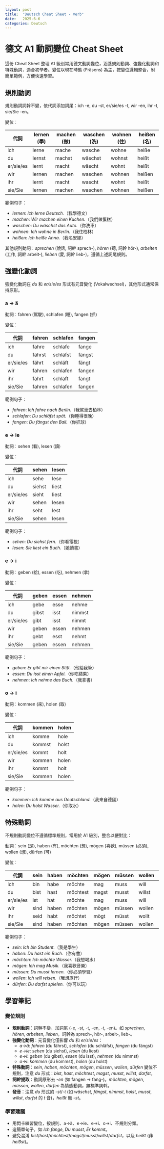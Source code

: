 ```yaml
---
layout: post
title:  "Deutsch Cheat Sheet - Verb"
date:   2025-6-6
categories: Deutsch
---
```


<!-- 流量追蹤 -->
<script src="{{ '/assets/js/momo-script.js' | relative_url }}"></script>


# 德文 A1 動詞變位 Cheat Sheet

這份 Cheat Sheet 整理 A1 級別常用德文動詞變位，涵蓋規則動詞、強變化動詞和特殊動詞，適合初學者。變位以現在時態 (Präsens) 為主，按變位邏輯整合，附簡單範例，方便快速學習。

## 規則動詞
規則動詞詞幹不變，依代詞添加詞尾：ich -e, du -st, er/sie/es -t, wir -en, ihr -t, sie/Sie -en。

變位：

| 代詞       | lernen (學) | machen (做) | waschen (洗) | wohnen (住) | heißen (名) |
|------------|-------------|-------------|--------------|-------------|-------------|
| ich        | lerne       | mache       | wasche       | wohne       | heiße       |
| du         | lernst      | machst      | wäschst      | wohnst      | heißt       |
| er/sie/es  | lernt       | macht       | wäscht       | wohnt       | heißt       |
| wir        | lernen      | machen      | waschen      | wohnen      | heißen      |
| ihr        | lernt       | macht       | wascht       | wohnt       | heißt       |
| sie/Sie    | lernen      | machen      | waschen      | wohnen      | heißen      |

範例句子：
- *lernen*: *Ich lerne Deutsch.*（我學德文）
- *machen*: *Wir machen einen Kuchen.*（我們做蛋糕）
- *waschen*: *Du wäschst das Auto.*（你洗車）
- *wohnen*: *Ich wohne in Berlin.*（我住柏林）
- *heißen*: *Ich heiße Anna.*（我名安娜）

其他規則動詞：*sprechen* (說話, 詞幹 sprech-), *hören* (聽, 詞幹 hör-), *arbeiten* (工作, 詞幹 arbeit-), *lieben* (愛, 詞幹 lieb-)，遵循上述詞尾規則。

## 強變化動詞
強變化動詞在 *du* 和 *er/sie/es* 形式有元音變化 (Vokalwechsel)，其他形式通常保持原形。

### a → ä
動詞：fahren (駕駛), schlafen (睡), fangen (抓)

變位：

| 代詞       | fahren | schlafen | fangen |
|------------|--------|----------|--------|
| ich        | fahre  | schlafe  | fange  |
| du         | fährst | schläfst | fängst |
| er/sie/es  | fährt  | schläft  | fängt  |
| wir        | fahren | schlafen | fangen |
| ihr        | fahrt  | schlaft  | fangt  |
| sie/Sie    | fahren | schlafen | fangen |

範例句子：
- *fahren*: *Ich fahre nach Berlin.*（我駕車去柏林）
- *schlafen*: *Du schläfst spät.*（你睡得很晚）
- *fangen*: *Du fängst den Ball.*（你抓球）

### e → ie
動詞：sehen (看), lesen (讀)

變位：

| 代詞       | sehen | lesen |
|------------|-------|-------|
| ich        | sehe  | lese  |
| du         | siehst| liest |
| er/sie/es  | sieht | liest |
| wir        | sehen | lesen |
| ihr        | seht  | lest  |
| sie/Sie    | sehen | lesen |

範例句子：
- *sehen*: *Du siehst fern.*（你看電視）
- *lesen*: *Sie liest ein Buch.*（她讀書）

### e → i
動詞：geben (給), essen (吃), nehmen (拿)

變位：

| 代詞       | geben | essen | nehmen |
|------------|-------|-------|--------|
| ich        | gebe  | esse  | nehme  |
| du         | gibst | isst  | nimmst |
| er/sie/es  | gibt  | isst  | nimmt  |
| wir        | geben | essen | nehmen |
| ihr        | gebt  | esst  | nehmt  |
| sie/Sie    | geben | essen | nehmen |

範例句子：
- *geben*: *Er gibt mir einen Stift.*（他給我筆）
- *essen*: *Du isst einen Apfel.*（你吃蘋果）
- *nehmen*: *Ich nehme das Buch.*（我拿書）

### o → i
動詞：kommen (來), holen (取)

變位：

| 代詞       | kommen | holen |
|------------|--------|-------|
| ich        | komme  | hole  |
| du         | kommst | holst |
| er/sie/es  | kommt  | holt  |
| wir        | kommen | holen |
| ihr        | kommt  | holt  |
| sie/Sie    | kommen | holen |

範例句子：
- *kommen*: *Ich komme aus Deutschland.*（我來自德國）
- *holen*: *Du holst Wasser.*（你取水）

## 特殊動詞
不規則動詞變位不遵循標準規則，常用於 A1 級別，整合以便對比：

動詞：sein (是), haben (有), möchten (想), mögen (喜歡), müssen (必須), wollen (想), dürfen (可)

變位：

| 代詞       | sein  | haben | möchten | mögen | müssen | wollen | dürfen |
|------------|-------|-------|---------|-------|--------|--------|--------|
| ich        | bin   | habe  | möchte  | mag   | muss   | will   | darf   |
| du         | bist  | hast  | möchtest| magst | musst  | willst | darfst |
| er/sie/es  | ist   | hat   | möchte  | mag   | muss   | will   | darf   |
| wir        | sind  | haben | möchten | mögen | müssen | wollen | dürfen |
| ihr        | seid  | habt  | möchtet | mögt  | müsst  | wollt  | dürft  |
| sie/Sie    | sind  | haben | möchten | mögen | müssen | wollen | dürfen |

範例句子：
- *sein*: *Ich bin Student.*（我是學生）
- *haben*: *Du hast ein Buch.*（你有書）
- *möchten*: *Ich möchte Wasser.*（我想喝水）
- *mögen*: *Ich mag Musik.*（我喜歡音樂）
- *müssen*: *Du musst lernen.*（你必須學習）
- *wollen*: *Ich will reisen.*（我想旅行）
- *dürfen*: *Du darfst spielen.*（你可以玩）

## 學習筆記

### 變位規則
- **規則動詞**：詞幹不變，加詞尾 (-e, -st, -t, -en, -t, -en)。如 *sprechen*, *hören*, *arbeiten*, *lieben*，詞幹為 sprech-, hör-, arbeit-, lieb-。
- **強變化動詞**：元音變化僅影響 *du* 和 *er/sie/es*：
  - *a→ä*: *fahren* (du fährst), *schlafen* (du schläfst), *fangen* (du fängst)
  - *e→ie*: *sehen* (du siehst), *lesen* (du liest)
  - *e→i*: *geben* (du gibst), *essen* (du isst), *nehmen* (du nimmst)
  - *o→i*: *kommen* (du kommst), *holen* (du holst)
- **特殊動詞**：*sein*, *haben*, *möchten*, *mögen*, *müssen*, *wollen*, *dürfen* 變位不規則，注意 *du* 形式：*bist*, *hast*, *möchtest*, *magst*, *musst*, *willst*, *darfst*。
- **詞幹提取**：動詞原形去 *-en* (如 fangen → fang-)。*möchten*, *mögen*, *müssen*, *wollen*, *dürfen* 為情態動詞，無標準詞幹。
- **發音**：注意 *du* 形式的 *-st*/*-t* (如 *wäschst*, *fängst*, *nimmst*, *holst*, *musst*, *willst*, *darfst* 的 *t* 音)，*heißt* 無 *-st*。

### 學習建議
- 用閃卡練習變位，按規則、a→ä、e→ie、e→i、o→i、不規則分類。
- 造簡單句子，如 *Ich fange*, *Du musst*, *Er kommt*。
- 避免混淆 *bist*/*hast*/*möchtest*/*magst*/*musst*/*willst*/*darfst*，以及 *heißt* (非 *heißst*)。
